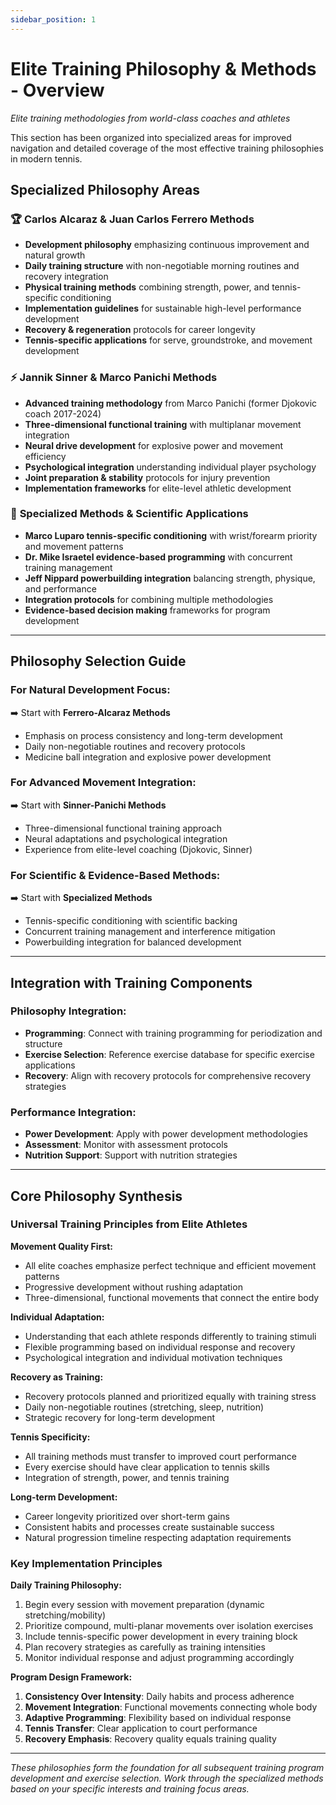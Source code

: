 ```yaml
---
sidebar_position: 1
---
```


# Elite Training Philosophy & Methods - Overview

_Elite training methodologies from world-class coaches and athletes_

This section has been organized into specialized areas for improved navigation and detailed coverage of the most effective training philosophies in modern tennis.

## Specialized Philosophy Areas

### 🏆 **Carlos Alcaraz & Juan Carlos Ferrero Methods**

- **Development philosophy** emphasizing continuous improvement and natural growth
- **Daily training structure** with non-negotiable morning routines and recovery integration
- **Physical training methods** combining strength, power, and tennis-specific conditioning
- **Implementation guidelines** for sustainable high-level performance development
- **Recovery & regeneration** protocols for career longevity
- **Tennis-specific applications** for serve, groundstroke, and movement development

### ⚡ **Jannik Sinner & Marco Panichi Methods**

- **Advanced training methodology** from Marco Panichi (former Djokovic coach 2017-2024)
- **Three-dimensional functional training** with multiplanar movement integration
- **Neural drive development** for explosive power and movement efficiency
- **Psychological integration** understanding individual player psychology
- **Joint preparation & stability** protocols for injury prevention
- **Implementation frameworks** for elite-level athletic development

### 🔬 **Specialized Methods & Scientific Applications**

- **Marco Luparo tennis-specific conditioning** with wrist/forearm priority and movement patterns
- **Dr. Mike Israetel evidence-based programming** with concurrent training management
- **Jeff Nippard powerbuilding integration** balancing strength, physique, and performance
- **Integration protocols** for combining multiple methodologies
- **Evidence-based decision making** frameworks for program development

---

## Philosophy Selection Guide

### **For Natural Development Focus:**

➡️ Start with **Ferrero-Alcaraz Methods**

- Emphasis on process consistency and long-term development
- Daily non-negotiable routines and recovery protocols
- Medicine ball integration and explosive power development

### **For Advanced Movement Integration:**

➡️ Start with **Sinner-Panichi Methods**

- Three-dimensional functional training approach
- Neural adaptations and psychological integration
- Experience from elite-level coaching (Djokovic, Sinner)

### **For Scientific & Evidence-Based Methods:**

➡️ Start with **Specialized Methods**

- Tennis-specific conditioning with scientific backing
- Concurrent training management and interference mitigation
- Powerbuilding integration for balanced development

---

## Integration with Training Components

### **Philosophy Integration:**

- **Programming**: Connect with training programming for periodization and structure
- **Exercise Selection**: Reference exercise database for specific exercise applications
- **Recovery**: Align with recovery protocols for comprehensive recovery strategies

### **Performance Integration:**

- **Power Development**: Apply with power development methodologies
- **Assessment**: Monitor with assessment protocols
- **Nutrition Support**: Support with nutrition strategies

---

## Core Philosophy Synthesis

### Universal Training Principles from Elite Athletes

**Movement Quality First:**

- All elite coaches emphasize perfect technique and efficient movement patterns
- Progressive development without rushing adaptation
- Three-dimensional, functional movements that connect the entire body

**Individual Adaptation:**

- Understanding that each athlete responds differently to training stimuli
- Flexible programming based on individual response and recovery
- Psychological integration and individual motivation techniques

**Recovery as Training:**

- Recovery protocols planned and prioritized equally with training stress
- Daily non-negotiable routines (stretching, sleep, nutrition)
- Strategic recovery for long-term development

**Tennis Specificity:**

- All training methods must transfer to improved court performance
- Every exercise should have clear application to tennis skills
- Integration of strength, power, and tennis training

**Long-term Development:**

- Career longevity prioritized over short-term gains
- Consistent habits and processes create sustainable success
- Natural progression timeline respecting adaptation requirements

### Key Implementation Principles

**Daily Training Philosophy:**

1. Begin every session with movement preparation (dynamic stretching/mobility)
2. Prioritize compound, multi-planar movements over isolation exercises
3. Include tennis-specific power development in every training block
4. Plan recovery strategies as carefully as training intensities
5. Monitor individual response and adjust programming accordingly

**Program Design Framework:**

1. **Consistency Over Intensity**: Daily habits and process adherence
2. **Movement Integration**: Functional movements connecting whole body
3. **Adaptive Programming**: Flexibility based on individual response
4. **Tennis Transfer**: Clear application to court performance
5. **Recovery Emphasis**: Recovery quality equals training quality

---

_These philosophies form the foundation for all subsequent training program development and exercise selection. Work through the specialized methods based on your specific interests and training focus areas._
